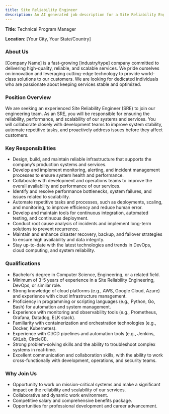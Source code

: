 ```yaml
---
title: Site Reliability Engineer
description: An AI generated job description for a Site Reliability Engineer
---
```


**Title**: Technical Program Manager

**Location**: [Your City, Your State/Country]

### About Us

[Company Name] is a fast-growing [industry/type] company committed to delivering high-quality, reliable, and scalable services. We pride ourselves on innovation and leveraging cutting-edge technology to provide world-class solutions to our customers. We are looking for dedicated individuals who are passionate about keeping services stable and optimized.

### Position Overview

We are seeking an experienced Site Reliability Engineer (SRE) to join our engineering team. As an SRE, you will be responsible for ensuring the reliability, performance, and scalability of our systems and services. You will collaborate closely with development teams to improve system stability, automate repetitive tasks, and proactively address issues before they affect customers.

### Key Responsibilities

- Design, build, and maintain reliable infrastructure that supports the company’s production systems and services.
- Develop and implement monitoring, alerting, and incident management processes to ensure system health and performance.
- Collaborate with development and operations teams to improve the overall availability and performance of our services.
- Identify and resolve performance bottlenecks, system failures, and issues related to scalability.
- Automate repetitive tasks and processes, such as deployments, scaling, and monitoring, to improve efficiency and reduce human error.
- Develop and maintain tools for continuous integration, automated testing, and continuous deployment.
- Conduct root cause analysis of incidents and implement long-term solutions to prevent recurrence.
- Maintain and enhance disaster recovery, backup, and failover strategies to ensure high availability and data integrity.
- Stay up-to-date with the latest technologies and trends in DevOps, cloud computing, and system reliability.

### Qualifications

- Bachelor’s degree in Computer Science, Engineering, or a related field.
- Minimum of 3-5 years of experience in a Site Reliability Engineering, DevOps, or similar role.
- Strong knowledge of cloud platforms (e.g., AWS, Google Cloud, Azure) and experience with cloud infrastructure management.
- Proficiency in programming or scripting languages (e.g., Python, Go, Bash) for automation and system management.
- Experience with monitoring and observability tools (e.g., Prometheus, Grafana, Datadog, ELK stack).
- Familiarity with containerization and orchestration technologies (e.g., Docker, Kubernetes).
- Experience with CI/CD pipelines and automation tools (e.g., Jenkins, GitLab, CircleCI).
- Strong problem-solving skills and the ability to troubleshoot complex systems in real-time.
- Excellent communication and collaboration skills, with the ability to work cross-functionally with development, operations, and security teams.

### Why Join Us

- Opportunity to work on mission-critical systems and make a significant impact on the reliability and scalability of our services.
- Collaborative and dynamic work environment.
- Competitive salary and comprehensive benefits package.
- Opportunities for professional development and career advancement.
